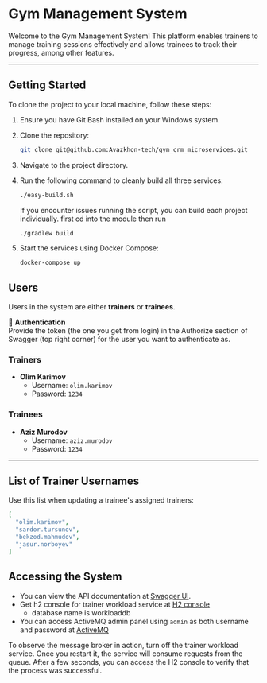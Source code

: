 # Gym Management System

Welcome to the Gym Management System! This platform enables trainers to manage training sessions effectively and allows trainees to track their progress, among other features.

---

## Getting Started

To clone the project to your local machine, follow these steps:

1. Ensure you have Git Bash installed on your Windows system.
2. Clone the repository:
   ```bash
   git clone git@github.com:Avazkhon-tech/gym_crm_microservices.git
   ```

3. Navigate to the project directory. 
4. Run the following command to cleanly build all three services:
   ```bash
   ./easy-build.sh
   ```
   
   If you encounter issues running the script, you can build each project individually.
   first cd into the module then run
   ```bash
   ./gradlew build
   ```

5. Start the services using Docker Compose:
   ```bash
   docker-compose up
   ```


## Users

Users in the system are either **trainers** or **trainees**.

🔑 **Authentication**  
Provide the token (the one you get from login) in the Authorize section of Swagger (top right corner) for the user you want to authenticate as.

### Trainers
- **Olim Karimov**
    - Username: `olim.karimov`
    - Password: `1234`

### Trainees
- **Aziz Murodov**
    - Username: `aziz.murodov`
    - Password: `1234`

---

## List of Trainer Usernames
Use this list when updating a trainee's assigned trainers:

```json
[
  "olim.karimov",
  "sardor.tursunov",
  "bekzod.mahmudov",
  "jasur.norboyev"
]
```
## Accessing the System
- You can view the API documentation at [Swagger UI](http://localhost:8080/api/v1/swagger-ui/index.html#).
- Get h2 console for trainer workload service at [H2 console](http://localhost:8081/api/v1/h2-console)
  * database name is workloaddb
- You can access ActiveMQ admin panel using `admin` as both username and password at [ActiveMQ](http://localhost:8161/admin/queues.jsp)

To observe the message broker in action, turn off the trainer workload service. 
Once you restart it, the service will consume requests from the queue. 
After a few seconds, you can access the H2 console to verify that the process was successful.






   